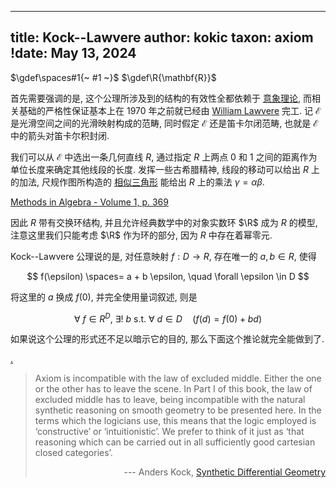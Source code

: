 
---
title: Kock--Lawvere
author: kokic
taxon: axiom
!date: May 13, 2024
---

$\gdef\spaces#1{~ #1 ~}$
$\gdef\R{\mathbf{R}}$

首先需要强调的是, 这个公理所涉及到的结构的有效性全都依赖于 [意象理论](/bib/jin2024topos), 而相关基础的严格性保证基本上在 1970 年之前就已经由 [William Lawvere](/person/william-lawvere) 完工. 记 $\mathcal{E}$ 是光滑空间之间的光滑映射构成的范畴, 同时假定 $\mathcal{E}$ 还是笛卡尔闭范畴, 也就是 $\mathcal{E}$ 中的箭头对笛卡尔积封闭. 

我们可以从 $\mathcal{E}$ 中选出一条几何直线 $R$, 通过指定 $R$ 上两点 $0$ 和 $1$ 之间的距离作为单位长度来确定其他线段的长度. 发挥一些古希腊精神, 线段的移动可以给出 $R$ 上的加法, 尺规作图所构造的 [相似三角形](/bib/methods-of-algebra-1.md) 能给出 $R$ 上的乘法 $\gamma = \alpha\beta$. 

[Methods in Algebra - Volume 1, p. 369](/data-structure/similar-triangle.typ#:block)

因此 $R$ 带有交换环结构, 并且允许经典数学中的对象实数环 $\R$ 成为 $R$ 的模型, 注意这里我们只能考虑 $\R$ 作为环的部分, 因为 $R$ 中存在着幂零元. 

Kock--Lawvere 公理说的是, 对任意映射 $f: D \to R$, 存在唯一的 $a,b \in R$, 使得 

$$ 
f(\epsilon) \spaces= a + b \epsilon, \quad \forall \epsilon \in D 
$$ 

将这里的 $a$ 换成 $f(0)$, 并完全使用量词叙述, 则是

$$ 
\forall ~ f \in R^D, ~ \exists! ~ b ~ \text{s.t.} ~ \forall ~ d \in D \quad (f(d) = f(0) + b d) 
$$

如果说这个公理的形式还不足以暗示它的目的, 那么下面这个推论就完全能做到了. 

[.](/data-structure/kock-lawvere-000A.md#:embed)

> Axiom is incompatible with the law of excluded middle.
Either the one or the other has to leave the scene. 
In Part I of this book, the law of excluded middle has to leave, 
being incompatible with the natural synthetic reasoning 
on smooth geometry to be presented here. 
In the terms which the logicians use, this means that 
the logic employed is ‘constructive’ or ‘intuitionistic’. 
We prefer to think of it just as ‘that reasoning 
which can be carried out in all sufficiently good 
cartesian closed categories’. <p style="text-align: right;">--- Anders Kock, [Synthetic Differential Geometry](/bib/kock2006synthetic.md)</p>
